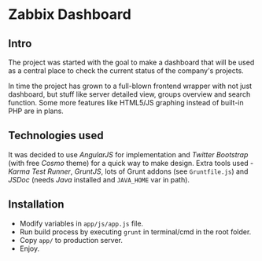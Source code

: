 Zabbix Dashboard
========================
**Intro**
------
The project was started with the goal to make a dashboard that will be used as a central place to check the current status of the company's projects.   

In time the project has grown to a full-blown frontend wrapper with not just dashboard, but stuff like server detailed view, groups overview and search function. Some more features like HTML5/JS graphing instead of built-in PHP are in plans.    

**Technologies used**
------
It was decided to use *AngularJS* for implementation and *Twitter Bootstrap* (with free *Cosmo* theme) for a quick way to make design. Extra tools used - *Karma Test Runner*, *GruntJS*, lots of Grunt addons (see `Gruntfile.js`) and *JSDoc* (needs *Java* installed and `JAVA_HOME` var in path).  

**Installation**
------
- Modify variables in `app/js/app.js` file. 
- Run build process by executing `grunt` in terminal/cmd in the root folder. 
- Copy `app/` to production server.
- Enjoy.
